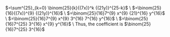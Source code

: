 $=\sum^{25}_{k=0} \binom{25}{k}{(7x)}^k {(21y)}^{25-k}$ \\
$=\binom{25}{16}{(7x)}^{9} {(21y)}^{16}$ \\
$=\binom{25}{16}7^{9} x^{9} {21}^{16} y^{16}$ \\
$=\binom{25}{16}7^{9} x^{9} 3^{16} 7^{16} y^{16}$ \\
$=\binom{25}{16}7^{25} 3^{16} x^{9} y^{16}$ \\
Thus, the coefficient is $\binom{25}{16}7^{25} 3^{16}$
